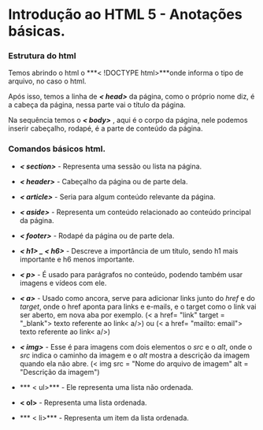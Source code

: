 # Introdução ao HTML 5 - Anotações básicas.

### Estrutura do html

Temos abrindo o html o ***< !DOCTYPE html>***onde informa o tipo de arquivo, no caso o html.

Após isso, temos a linha de ***< head>*** da página, como o próprio nome diz, é a cabeça da página, nessa parte vai o título da página.

Na sequência temos o ***< body>*** , aqui é o corpo da página, nele podemos inserir cabeçalho, rodapé, é a parte de conteúdo da página.

### Comandos básicos html. 

- ***< section>*** - Representa uma sessão ou lista na página.    

- ***< header>*** - Cabeçalho da página ou de parte dela.

- ***< article>*** - Seria para algum conteúdo relevante da página.

- ***< aside>*** - Representa um conteúdo relacionado ao conteúdo principal da página.

- ***< footer>*** - Rodapé da página ou de parte dela.

- ***< h1> _ < h6>*** - Descreve a importância de um título, sendo h1 mais importante e h6 menos importante.

- ***< p>*** - É usado para parágrafos no conteúdo, podendo também usar imagens e vídeos com ele.

- ***< a>*** - Usado como ancora, serve para adicionar links junto do *href* e do *target*, onde o href aponta para links e e-mails, e o target como o link vai ser aberto, em nova aba por exemplo. (< a href= "link" target = "_blank"> texto referente ao link< a/>) ou (< a href= "mailto: email"> texto referente ao link< a/>) 

- ***< img>*** - Esse é para imagens com dois elementos o *src* e o *alt*, onde o *src* indica o caminho da imagem e o *alt* mostra a descrição da imagem quando ela não abre. (< img src = "Nome do arquivo de imagem" alt = "Descrição da imagem")

- *** < ul>*** - Ele representa uma lista não ordenada.

- **< ol>**  - Representa uma lista ordenada.

- *** < li>*** - Representa um item da lista ordenada.